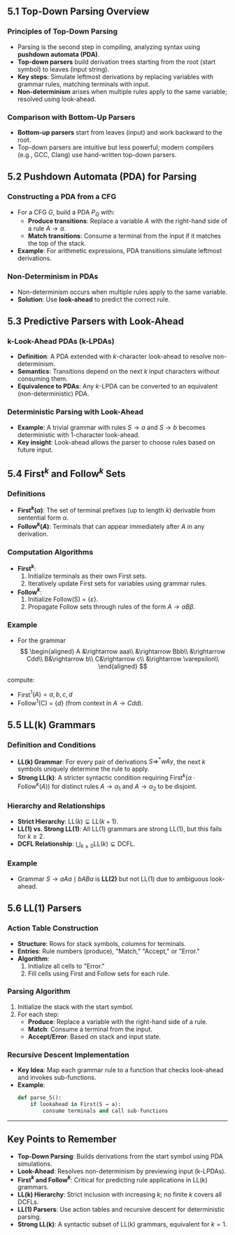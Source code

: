 ## 5.1 Top-Down Parsing Overview

### Principles of Top-Down Parsing

- Parsing is the second step in compiling, analyzing syntax using **pushdown automata (PDA)**.
- **Top-down parsers** build derivation trees starting from the root (start symbol) to leaves (input string).
- **Key steps**: Simulate leftmost derivations by replacing variables with grammar rules, matching terminals with input.
- **Non-determinism** arises when multiple rules apply to the same variable; resolved using look-ahead.

### Comparison with Bottom-Up Parsers

- **Bottom-up parsers** start from leaves (input) and work backward to the root.
- Top-down parsers are intuitive but less powerful; modern compilers (e.g., GCC, Clang) use hand-written top-down parsers.

## 5.2 Pushdown Automata (PDA) for Parsing

### Constructing a PDA from a CFG

- For a CFG $G$, build a PDA $P_G$ with:
  - **Produce transitions**: Replace a variable $A$ with the right-hand side of a rule $A \rightarrow \alpha$.
  - **Match transitions**: Consume a terminal from the input if it matches the top of the stack.
- **Example**: For arithmetic expressions, PDA transitions simulate leftmost derivations.

### Non-Determinism in PDAs

- Non-determinism occurs when multiple rules apply to the same variable.
- **Solution**: Use **look-ahead** to predict the correct rule.

## 5.3 Predictive Parsers with Look-Ahead

### k-Look-Ahead PDAs (k-LPDAs)

- **Definition**: A PDA extended with $k$-character look-ahead to resolve non-determinism.
- **Semantics**: Transitions depend on the next $k$ input characters without consuming them.
- **Equivalence to PDAs**: Any $k$-LPDA can be converted to an equivalent (non-deterministic) PDA.

### Deterministic Parsing with Look-Ahead

- **Example**: A trivial grammar with rules $S \rightarrow a$ and $S \rightarrow b$ becomes deterministic with 1-character look-ahead.
- **Key insight**: Look-ahead allows the parser to choose rules based on future input.

## 5.4 First$^k$ and Follow$^k$ Sets

### Definitions

- **First$^k(\alpha)$**: The set of terminal prefixes (up to length $k$) derivable from sentential form $\alpha$.
- **Follow$^k(A)$**: Terminals that can appear immediately after $A$ in any derivation.

### Computation Algorithms

- **First$^k$**:
  1. Initialize terminals as their own First sets.
  2. Iteratively update First sets for variables using grammar rules.
- **Follow$^k$**:
  1. Initialize Follow(S) = {$\varepsilon$}.
  2. Propagate Follow sets through rules of the form $A \rightarrow \alpha B \beta$.

### Example

- For the grammar
  $$
  \begin{aligned}
  A &\rightarrow aaa\\
  &\rightarrow Bbb\\
  &\rightarrow Cdd\\
  B&\rightarrow b\\
  C&\rightarrow c\\
  &\rightarrow \varepsilon\\
  \end{aligned}
  $$

compute:

- First$^1(A) = {a, b, c, d}$
- Follow$^1$(C) = {$d$} (from context in $A \rightarrow Cdd$).

## 5.5 LL(k) Grammars

### Definition and Conditions

- **LL(k) Grammar**: For every pair of derivations $S \Rightarrow^* wA\gamma$, the next $k$ symbols uniquely determine the rule to apply.
- **Strong LL(k)**: A stricter syntactic condition requiring $\text{First}^k(\alpha \cdot \text{Follow}^k(A))$ for distinct rules $A \rightarrow \alpha_1$ and $A \rightarrow \alpha_2$ to be disjoint.

### Hierarchy and Relationships

- **Strict Hierarchy**: $\text{LL}(k) \subsetneq \text{LL}(k+1)$.
- **LL(1) vs. Strong LL(1)**: All LL(1) grammars are strong LL(1), but this fails for $k \geq 2$.
- **DCFL Relationship**: $\bigcup_{k \geq 0} \text{LL}(k) \subsetneq \text{DCFL}$.

### Example

- Grammar $S \rightarrow aAa \mid bABa$ is **LL(2)** but not LL(1) due to ambiguous look-ahead.

## 5.6 LL(1) Parsers

### Action Table Construction

- **Structure**: Rows for stack symbols, columns for terminals.
- **Entries**: Rule numbers (produce), "Match," "Accept," or "Error."
- **Algorithm**:
  1. Initialize all cells to "Error."
  2. Fill cells using First and Follow sets for each rule.

### Parsing Algorithm

1. Initialize the stack with the start symbol.
2. For each step:
   - **Produce**: Replace a variable with the right-hand side of a rule.
   - **Match**: Consume a terminal from the input.
   - **Accept/Error**: Based on stack and input state.

### Recursive Descent Implementation

- **Key Idea**: Map each grammar rule to a function that checks look-ahead and invokes sub-functions.
- **Example**:
  ```python
  def parse_S():
      if lookahead in First(S → a):
          consume terminals and call sub-functions
  ```

---

## Key Points to Remember

- **Top-Down Parsing**: Builds derivations from the start symbol using PDA simulations.
- **Look-Ahead**: Resolves non-determinism by previewing input (k-LPDAs).
- **First$^k$ and Follow$^k$**: Critical for predicting rule applications in LL(k) grammars.
- **LL(k) Hierarchy**: Strict inclusion with increasing $k$; no finite $k$ covers all DCFLs.
- **LL(1) Parsers**: Use action tables and recursive descent for deterministic parsing.
- **Strong LL(k)**: A syntactic subset of LL(k) grammars, equivalent for $k=1$.
